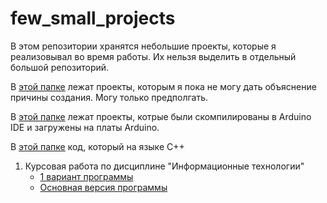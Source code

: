 # few_small_projects
 В этом репозитории хранятся небольшие проекты, которые я реализовывал во время работы. Их нельзя выделить в отдельный большой репозиторий.

В [этой папке](whithout_explanation) лежат проекты, которым я пока не могу дать объяснение причины создания. Могу только предполгать.

В [этой папке](arduino_board/README.md) лежат проекты, котрые были скомпилированы в Arduino IDE и загружены на платы Arduino.

В [этой папке](C++code/) код, который на языке C++

1. Курсовая работа по дисциплине "Информационные технологии" 
	+ [1 вариант программы](C++code/example.cpp)
	+ [Основная версия программы](C++code/kursach.cpp)
